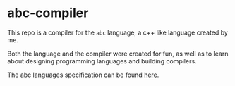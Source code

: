 # abc-compiler
This repo is a compiler for the `abc` language, a c++ like language created by me.

Both the language and the compiler were created for fun, as well as to learn about designing programming languages and building compilers.

The abc languages specification can be found [here](https://adaptable-roadrunner-a84.notion.site/spec-10e0c7c744d7805fbee7dfc1575d3596).
